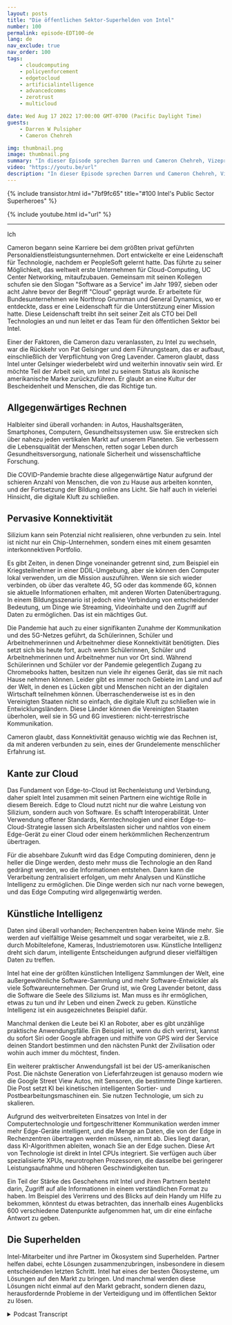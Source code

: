 ```yaml
---
layout: posts
title: "Die öffentlichen Sektor-Superhelden von Intel"
number: 100
permalink: episode-EDT100-de
lang: de
nav_exclude: true
nav_order: 100
tags:
    - cloudcomputing
    - policyenforcement
    - edgetocloud
    - artificialintelligence
    - advancedcomms
    - zerotrust
    - multicloud

date: Wed Aug 17 2022 17:00:00 GMT-0700 (Pacific Daylight Time)
guests:
    - Darren W Pulsipher
    - Cameron Chehreh

img: thumbnail.png
image: thumbnail.png
summary: "In dieser Episode sprechen Darren und Cameron Chehreh, Vizepräsident und General Manager des öffentlichen Sektors bei Intel, über Intels Superkräfte: allgegenwärtiges Rechnen, universelle Konnektivität, Edge-to-Cloud und künstliche Intelligenz."
video: "https://youtu.be/url"
description: "In dieser Episode sprechen Darren und Cameron Chehreh, Vizepräsident und General Manager des öffentlichen Sektors bei Intel, über Intels Superkräfte: allgegenwärtiges Rechnen, universelle Konnektivität, Edge-to-Cloud und künstliche Intelligenz."
---
```


<div>
{% include transistor.html id="7bf9fc65" title="#100 Intel's Public Sector Superheroes" %}

{% include youtube.html id="url" %}
</div>

---

Ich

Cameron begann seine Karriere bei dem größten privat geführten Personaldienstleistungsunternehmen. Dort entwickelte er eine Leidenschaft für Technologie, nachdem er PeopleSoft gelernt hatte. Das führte zu seiner Möglichkeit, das weltweit erste Unternehmen für Cloud-Computing, UC Center Networking, mitaufzubauen. Gemeinsam mit seinen Kollegen schufen sie den Slogan "Software as a Service" im Jahr 1997, sieben oder acht Jahre bevor der Begriff "Cloud" geprägt wurde. Er arbeitete für Bundesunternehmen wie Northrop Grumman und General Dynamics, wo er entdeckte, dass er eine Leidenschaft für die Unterstützung einer Mission hatte. Diese Leidenschaft treibt ihn seit seiner Zeit als CTO bei Dell Technologies an und nun leitet er das Team für den öffentlichen Sektor bei Intel.

Einer der Faktoren, die Cameron dazu veranlassten, zu Intel zu wechseln, war die Rückkehr von Pat Gelsinger und dem Führungsteam, das er aufbaut, einschließlich der Verpflichtung von Greg Lavender. Cameron glaubt, dass Intel unter Gelsinger wiederbelebt wird und weiterhin innovativ sein wird. Er möchte Teil der Arbeit sein, um Intel zu seinem Status als ikonische amerikanische Marke zurückzuführen. Er glaubt an eine Kultur der Bescheidenheit und Menschen, die das Richtige tun.

## Allgegenwärtiges Rechnen

Halbleiter sind überall vorhanden: in Autos, Haushaltsgeräten, Smartphones, Computern, Gesundheitssystemen usw. Sie erstrecken sich über nahezu jeden vertikalen Markt auf unserem Planeten. Sie verbessern die Lebensqualität der Menschen, retten sogar Leben durch Gesundheitsversorgung, nationale Sicherheit und wissenschaftliche Forschung.

Die COVID-Pandemie brachte diese allgegenwärtige Natur aufgrund der schieren Anzahl von Menschen, die von zu Hause aus arbeiten konnten, und der Fortsetzung der Bildung online ans Licht. Sie half auch in vielerlei Hinsicht, die digitale Kluft zu schließen.

## Pervasive Konnektivität

Silizium kann sein Potenzial nicht realisieren, ohne verbunden zu sein. Intel ist nicht nur ein Chip-Unternehmen, sondern eines mit einem gesamten interkonnektiven Portfolio.

Es gibt Zeiten, in denen Dinge voneinander getrennt sind, zum Beispiel ein Kriegsteilnehmer in einer DDIL-Umgebung, aber sie können den Computer lokal verwenden, um die Mission auszuführen. Wenn sie sich wieder verbinden, ob über das veraltete 4G, 5G oder das kommende 6G, können sie aktuelle Informationen erhalten, mit anderen Worten Datenübertragung. In einem Bildungsszenario ist jedoch eine Verbindung von entscheidender Bedeutung, um Dinge wie Streaming, Videoinhalte und den Zugriff auf Daten zu ermöglichen. Das ist ein mächtiges Gut.

Die Pandemie hat auch zu einer signifikanten Zunahme der Kommunikation und des 5G-Netzes geführt, da Schülerinnen, Schüler und Arbeitnehmerinnen und Arbeitnehmer diese Konnektivität benötigten. Dies setzt sich bis heute fort, auch wenn Schülerinnen, Schüler und Arbeitnehmerinnen und Arbeitnehmer nun vor Ort sind. Während Schülerinnen und Schüler vor der Pandemie gelegentlich Zugang zu Chromebooks hatten, besitzen nun viele ihr eigenes Gerät, das sie mit nach Hause nehmen können. Leider gibt es immer noch Gebiete im Land und auf der Welt, in denen es Lücken gibt und Menschen nicht an der digitalen Wirtschaft teilnehmen können. Überraschenderweise ist es in den Vereinigten Staaten nicht so einfach, die digitale Kluft zu schließen wie in Entwicklungsländern. Diese Länder können die Vereinigten Staaten überholen, weil sie in 5G und 6G investieren: nicht-terrestrische Kommunikation.

Cameron glaubt, dass Konnektivität genauso wichtig wie das Rechnen ist, da mit anderen verbunden zu sein, eines der Grundelemente menschlicher Erfahrung ist.

## Kante zur Cloud

Das Fundament von Edge-to-Cloud ist Rechenleistung und Verbindung, daher spielt Intel zusammen mit seinen Partnern eine wichtige Rolle in diesem Bereich. Edge to Cloud nutzt nicht nur die wahre Leistung von Silizium, sondern auch von Software. Es schafft Interoperabilität. Unter Verwendung offener Standards, Kerntechnologien und einer Edge-to-Cloud-Strategie lassen sich Arbeitslasten sicher und nahtlos von einem Edge-Gerät zu einer Cloud oder einem herkömmlichen Rechenzentrum übertragen.

Für die absehbare Zukunft wird das Edge Computing dominieren, denn je heller die Dinge werden, desto mehr muss die Technologie an den Rand gedrängt werden, wo die Informationen entstehen. Dann kann die Verarbeitung zentralisiert erfolgen, um mehr Analysen und Künstliche Intelligenz zu ermöglichen. Die Dinge werden sich nur nach vorne bewegen, und das Edge Computing wird allgegenwärtig werden.

## Künstliche Intelligenz

Daten sind überall vorhanden; Rechenzentren haben keine Wände mehr. Sie werden auf vielfältige Weise gesammelt und sogar verarbeitet, wie z.B. durch Mobiltelefone, Kameras, Industriemotoren usw. Künstliche Intelligenz dreht sich darum, intelligente Entscheidungen aufgrund dieser vielfältigen Daten zu treffen.

Intel hat eine der größten künstlichen Intelligenz Sammlungen der Welt, eine außergewöhnliche Software-Sammlung und mehr Software-Entwickler als viele Softwareunternehmen. Der Grund ist, wie Greg Lavender betont, dass die Software die Seele des Siliziums ist. Man muss es ihr ermöglichen, etwas zu tun und ihr Leben und einen Zweck zu geben. Künstliche Intelligenz ist ein ausgezeichnetes Beispiel dafür.

Manchmal denken die Leute bei KI an Roboter, aber es gibt unzählige praktische Anwendungsfälle. Ein Beispiel ist, wenn du dich verirrst, kannst du sofort Siri oder Google abfragen und mithilfe von GPS wird der Service deinen Standort bestimmen und den nächsten Punkt der Zivilisation oder wohin auch immer du möchtest, finden.

Ein weiterer praktischer Anwendungsfall ist bei der US-amerikanischen Post. Die nächste Generation von Lieferfahrzeugen ist genauso modern wie die Google Street View Autos, mit Sensoren, die bestimmte Dinge kartieren. Die Post setzt KI bei kinetischen intelligenten Sortier- und Postbearbeitungsmaschinen ein. Sie nutzen Technologie, um sich zu skalieren.

Aufgrund des weitverbreiteten Einsatzes von Intel in der Computertechnologie und fortgeschrittener Kommunikation werden immer mehr Edge-Geräte intelligent, und die Menge an Daten, die von der Edge in Rechenzentren übertragen werden müssen, nimmt ab. Dies liegt daran, dass KI-Algorithmen ableiten, wonach Sie an der Edge suchen. Diese Art von Technologie ist direkt in Intel CPUs integriert. Sie verfügen auch über spezialisierte XPUs, neurotrophen Prozessoren, die dasselbe bei geringerer Leistungsaufnahme und höheren Geschwindigkeiten tun.

Ein Teil der Stärke des Geschehens mit Intel und ihren Partnern besteht darin, Zugriff auf alle Informationen in einem verständlichen Format zu haben. Im Beispiel des Verirrens und des Blicks auf dein Handy um Hilfe zu bekommen, könntest du etwas betrachten, das innerhalb eines Augenblicks 600 verschiedene Datenpunkte aufgenommen hat, um dir eine einfache Antwort zu geben.

## Die Superhelden

Intel-Mitarbeiter und ihre Partner im Ökosystem sind Superhelden. Partner helfen dabei, echte Lösungen zusammenzubringen, insbesondere in diesem entscheidenden letzten Schritt. Intel hat eines der besten Ökosysteme, um Lösungen auf den Markt zu bringen. Und manchmal werden diese Lösungen nicht einmal auf den Markt gebracht, sondern dienen dazu, herausfordernde Probleme in der Verteidigung und im öffentlichen Sektor zu lösen.



<details>
<summary> Podcast Transcript </summary>

<p></p>

</details>
